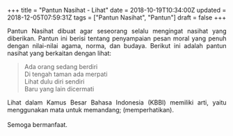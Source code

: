 +++
title = "Pantun Nasihat - Lihat"
date = 2018-10-19T10:34:00Z
updated = 2018-12-05T07:59:31Z
tags = ["Pantun Nasihat", "Pantun"]
draft = false
+++

<div dir="ltr" style="text-align: left;" trbidi="on"><div style="text-align: justify;">Pantun Nasihat dibuat agar seseorang selalu mengingat nasihat yang diberikan. Pantun ini berisi tentang penyampaian pesan moral yang penuh dengan nilai-nilai agama, norma, dan budaya. Berikut ini adalah pantun nasihat yang berkaitan dengan lihat:</div><blockquote class="tr_bq">Ada orang sedang berdiri<br />Di tengah taman ada merpati<br />Lihat dulu diri sendiri<br />Baru yang lain dicermati</blockquote><div style="text-align: justify;">Lihat dalam Kamus Besar Bahasa Indonesia (KBBI) memiliki arti, yaitu menggunakan mata untuk memandang; (memperhatikan).</div><div style="text-align: justify;"><br /></div><div style="text-align: justify;">Semoga bermanfaat.</div></div>
